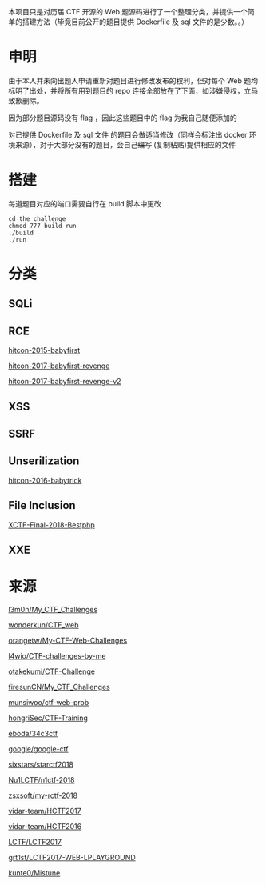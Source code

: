 本项目只是对历届 CTF 开源的 Web 题源码进行了一个整理分类，并提供一个简单的搭建方法（毕竟目前公开的题目提供 Dockerfile 及 sql 文件的是少数。。）

# 申明
由于本人并未向出题人申请重新对题目进行修改发布的权利，但对每个 Web 题均标明了出处，并将所有用到题目的 repo 连接全部放在了下面，如涉嫌侵权，立马致歉删除。

因为部分题目源码没有 flag ，因此这些题目中的 flag 为我自己随便添加的

对已提供 Dockerfile 及 sql 文件 的题目会做适当修改（同样会标注出 docker 环境来源），对于大部分没有的题目，会自己~~编写~~ (复制粘贴)提供相应的文件

# 搭建
每道题目对应的端口需要自行在 build 脚本中更改
```shell
cd the_challenge
chmod 777 build run
./build
./run
```

# 分类

## SQLi

## RCE

[hitcon-2015-babyfirst](https://github.com/inory009/CTF-Web-Challenges/tree/master/RCE/hitcon-2015-babyfirst)

[hitcon-2017-babyfirst-revenge](https://github.com/inory009/CTF-Web-Challenges/tree/master/RCE/hitcon-2017-babyfirst-revenge)

[hitcon-2017-babyfirst-revenge-v2](https://github.com/inory009/CTF-Web-Challenges/tree/master/RCE/hitcon-2017-babyfirstv2-revenge-v2)

## XSS

## SSRF

## Unserilization
[hitcon-2016-babytrick](https://github.com/inory009/CTF-Web-Challenges/tree/master/unserilization/hitcon-2016-babytrick)

## File Inclusion
[XCTF-Final-2018-Bestphp](https://github.com/inory009/CTF-Web-Challenges/tree/master/File-Inclusion/XCTF-Final-2018-Bestphp)

## XXE

# 来源
[l3m0n/My_CTF_Challenges](https://github.com/l3m0n/My_CTF_Challenges)

[wonderkun/CTF_web](https://github.com/wonderkun/CTF_web)

[orangetw/My-CTF-Web-Challenges](https://github.com/orangetw/My-CTF-Web-Challenges)

[l4wio/CTF-challenges-by-me](https://github.com/l4wio/CTF-challenges-by-me)

[otakekumi/CTF-Challenge](https://github.com/otakekumi/CTF-Challenge)

[firesunCN/My_CTF_Challenges](https://github.com/firesunCN/My_CTF_Challenges)

[munsiwoo/ctf-web-prob](https://github.com/munsiwoo/ctf-web-prob)

[hongriSec/CTF-Training](https://github.com/hongriSec/CTF-Training)

[eboda/34c3ctf](https://github.com/eboda/34c3ctf)

[google/google-ctf](https://github.com/google/google-ctf)

[sixstars/starctf2018](https://github.com/sixstars/starctf2018)

[Nu1LCTF/n1ctf-2018](https://github.com/Nu1LCTF/n1ctf-2018)

[zsxsoft/my-rctf-2018](https://github.com/zsxsoft/my-rctf-2018)

[vidar-team/HCTF2017](https://github.com/vidar-team/HCTF2017)

[vidar-team/HCTF2016](https://github.com/vidar-team/HCTF2016)

[LCTF/LCTF2017](https://github.com/LCTF/LCTF2017)

[grt1st/LCTF2017-WEB-LPLAYGROUND](https://github.com/grt1st/LCTF2017-WEB-LPLAYGROUND)

[kunte0/Mistune](https://github.com/kunte0/Mistune)